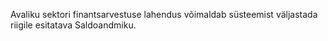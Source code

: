Avaliku sektori finantsarvestuse lahendus võimaldab süsteemist väljastada riigile esitatava Saldoandmiku.
